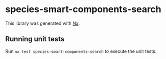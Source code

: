 # species-smart-components-search

This library was generated with [Nx](https://nx.dev).

## Running unit tests

Run `nx test species-smart-components-search` to execute the unit tests.
